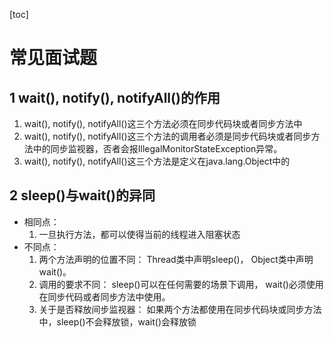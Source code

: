 [toc]

# 常见面试题

## 1 wait(), notify(), notifyAll()的作用

1. wait(), notify(), notifyAll()这三个方法必须在同步代码块或者同步方法中
2. wait(), notify(), notifyAll()这三个方法的调用者必须是同步代码块或者同步方法中的同步监视器，否者会报IllegalMonitorStateException异常。
3. wait(), notify(), notifyAll()这三个方法是定义在java.lang.Object中的

## 2 sleep()与wait()的异同

- 相同点：
    1.  一旦执行方法，都可以使得当前的线程进入阻塞状态 
- 不同点：
    1. 两个方法声明的位置不同： 
        Thread类中声明sleep()， Object类中声明wait()。
    2. 调用的要求不同： 
        sleep()可以在任何需要的场景下调用， wait()必须使用在同步代码或者同步方法中使用。
    3.  关于是否释放间步监视器：
        如果两个方法都使用在同步代码块或同步方法中，sleep()不会释放锁，wait()会释放锁